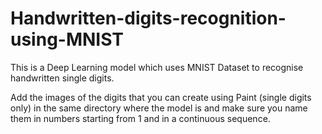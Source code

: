 # Handwritten-digits-recognition-using-MNIST
This is a Deep Learning model which uses MNIST Dataset to recognise handwritten single digits.

Add the images of the digits that you can create using Paint (single digits only) in the same directory where the model is and make sure you name them in numbers starting from 1 and in a continuous sequence.
